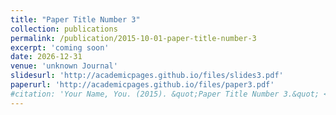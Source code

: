 ```yaml
---
title: "Paper Title Number 3"
collection: publications
permalink: /publication/2015-10-01-paper-title-number-3
excerpt: 'coming soon'
date: 2026-12-31
venue: 'unknown Journal'
slidesurl: 'http://academicpages.github.io/files/slides3.pdf'
paperurl: 'http://academicpages.github.io/files/paper3.pdf'
#citation: 'Your Name, You. (2015). &quot;Paper Title Number 3.&quot; <i>Journal 1</i>. 1(3).'
---
```

